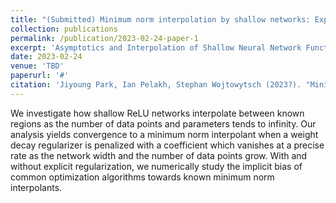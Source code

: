 ```yaml
---
title: "(Submitted) Minimum norm interpolation by shallow networks: Explicit regularization and implicit bias."
collection: publications
permalink: /publication/2023-02-24-paper-1
excerpt: 'Asymptotics and Interpolation of Shallow Neural Network Function.'
date: 2023-02-24
venue: 'TBD'
paperurl: '#'
citation: 'Jiyoung Park, Ian Pelakh, Stephan Wojtowytsch (2023?). "Minimum norm interpolation by shallow networks: Explicit regularization and implicit bias." <i>TBD</i>. 1(1).'
---
```


We investigate how shallow ReLU networks interpolate between known regions as the number of data points and parameters tends to infinity. Our analysis yields convergence to a minimum norm interpolant when a weight decay regularizer is penalized with a coefficient which vanishes at a precise rate as the network width and the number of data points grow. With and without explicit regularization, we numerically study the implicit bias of common optimization algorithms towards known minimum norm interpolants.

<!---
[Download paper here](http://academicpages.github.io/files/paper1.pdf)


Recommended citation: Your Name, You. (2009). "Paper Title Number 1." <i>Journal 1</i>. 1(1).
-->
